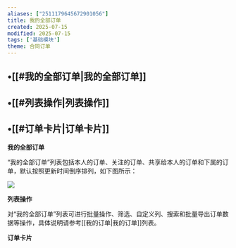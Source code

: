 ```yaml
---
aliases: ["2511179645672901056"]
title: 我的全部订单
created: 2025-07-15
modified: 2025-07-15
tags: ['基础模块']
theme: 合同订单
---
```


## •[[#我的全部订单|我的全部订单]]

## •[[#列表操作|列表操作]]

## •[[#订单卡片|订单卡片]]

**我的全部订单**

“我的全部订单”列表包括本人的订单、关注的订单、共享给本人的订单和下属的订单，默认按照更新时间倒序排列，如下图所示：

![](https://myhelpdoc.oss-cn-heyuan.aliyuncs.com/mdimages/69e43e1c409980aedf315bc659a40902.jpg)

**列表操作**

对“我的全部订单”列表可进行批量操作、筛选、自定义列、搜索和批量导出订单数据等操作，具体说明请参考[[我的订单|我的订单]]列表。

**订单卡片**

